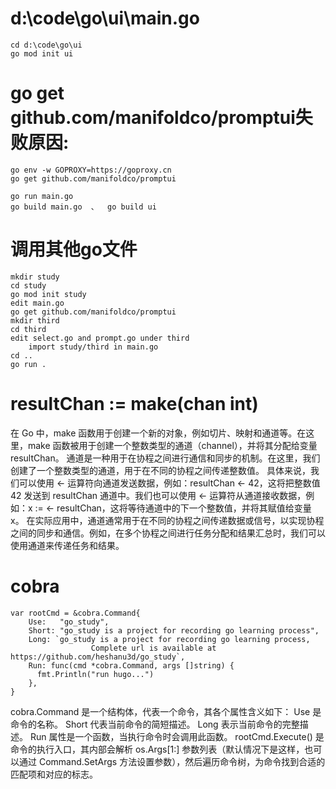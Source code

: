 
# d:\code\go\ui\main.go
	cd d:\code\go\ui
	go mod init ui
	
# go get github.com/manifoldco/promptui失败原因:
	go env -w GOPROXY=https://goproxy.cn
	go get github.com/manifoldco/promptui
	
	go run main.go
	go build main.go  、  go build ui

# 调用其他go文件
	mkdir study
	cd study
	go mod init study
	edit main.go
	go get github.com/manifoldco/promptui
	mkdir third
	cd third
	edit select.go and prompt.go under third
		import study/third in main.go
	cd ..
	go run .

# resultChan := make(chan int)
在 Go 中，make 函数用于创建一个新的对象，例如切片、映射和通道等。在这里，make 函数被用于创建一个整数类型的通道（channel），并将其分配给变量 resultChan。
通道是一种用于在协程之间进行通信和同步的机制。在这里，我们创建了一个整数类型的通道，用于在不同的协程之间传递整数值。
具体来说，我们可以使用 <- 运算符向通道发送数据，例如：resultChan <- 42，这将把整数值 42 发送到 resultChan 通道中。我们也可以使用 <- 运算符从通道接收数据，例如：x := <- resultChan，这将等待通道中的下一个整数值，并将其赋值给变量 x。
在实际应用中，通道通常用于在不同的协程之间传递数据或信号，以实现协程之间的同步和通信。例如，在多个协程之间进行任务分配和结果汇总时，我们可以使用通道来传递任务和结果。

# cobra
```
var rootCmd = &cobra.Command{
	Use:   "go_study",
	Short: "go_study is a project for recording go learning process",
	Long: `go_study is a project for recording go learning process, 
				  Complete url is available at https://github.com/heshanu3d/go_study`,
	Run: func(cmd *cobra.Command, args []string) {
	  fmt.Println("run hugo...")
	},
}
```
cobra.Command 是一个结构体，代表一个命令，其各个属性含义如下：
Use 是命令的名称。
Short 代表当前命令的简短描述。
Long 表示当前命令的完整描述。
Run 属性是一个函数，当执行命令时会调用此函数。
rootCmd.Execute() 是命令的执行入口，其内部会解析 os.Args[1:] 参数列表（默认情况下是这样，也可以通过 Command.SetArgs 方法设置参数），然后遍历命令树，为命令找到合适的匹配项和对应的标志。